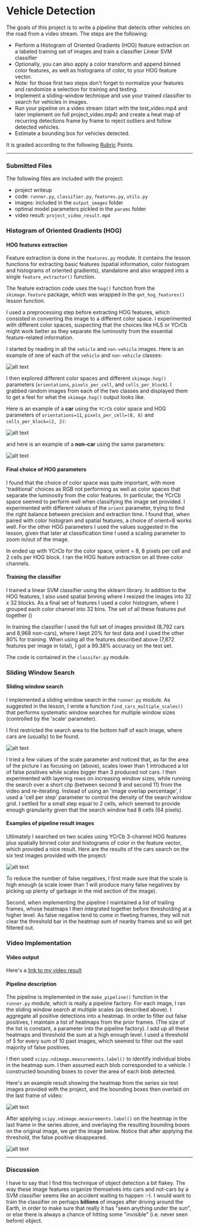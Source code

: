 
# **Vehicle Detection**

The goals of this project is to write a pipeline that detects other vehicles on the road from a video stream. The steps are the following:

* Perform a Histogram of Oriented Gradients (HOG) feature extraction on a labeled training set of images and train a classifier Linear SVM classifier
* Optionally, you can also apply a color transform and append binned color features, as well as histograms of color, to your HOG feature vector.
* Note: for those first two steps don't forget to normalize your features and randomize a selection for training and testing.
* Implement a sliding-window technique and use your trained classifier to search for vehicles in images.
* Run your pipeline on a video stream (start with the test_video.mp4 and later implement on full project_video.mp4) and create a heat map of recurring detections frame by frame to reject outliers and follow detected vehicles.
* Estimate a bounding box for vehicles detected.

It is graded according to the following  [Rubric](https://review.udacity.com/#!/rubrics/513/view) Points.

[//]: # (Image References)
[image1]: ./output_images/car_not_car.jpg
[image2]: ./output_images/A_car_hog_visualisation.jpg
[image22]: ./output_images/Not_a_car_hog_visualisation.jpg

[image3]: ./output_images/search_window.jpg
[image4]: ./output_images/boxes.jpg
[image5]: ./output_images/boxes_and_heat.jpg

[image7]: ./output_images/cars_found.jpg
[video1]: ./project_video_result.mp4



---
### Submitted Files

The following files are included with the project:

* project writeup
* code: `runner.py`, `classifier.py`, `features.py`, `utils.py`
* images: included in the `output_images` folder
* optimal model parameters pickled in the `params` folder
* video result: `project_video_result.mp4`



### Histogram of Oriented Gradients (HOG)

#### HOG features extraction

Feature extraction is done in the `features.py` module. It contains the lesson functions for extracting basic features (spatial information, color histogram and histograms of oriented gradients), standalone and also wrapped into a single `feature_extractor()` function.

The feature extraction code uses the `hog()` function from the `skimage.feature` package, which was wrapped in the `get_hog_features()` lesson function.

I used a preprocessing step before extracting HOG features, which consisted in converting the image to a different color space. I experimented with different color spaces, suspecting that the choices like HLS or YCrCb might work better as they separate the luminosity from the essential feature-related information.

I started by reading in all the `vehicle` and `non-vehicle` images.  Here is an example of one of each of the `vehicle` and `non-vehicle` classes:

![alt text][image1]

I then explored different color spaces and different `skimage.hog()` parameters (`orientations`, `pixels_per_cell`, and `cells_per_block`).  I grabbed random images from each of the two classes and displayed them to get a feel for what the `skimage.hog()` output looks like.

Here is an example of a **car** using the `YCrCb` color space and HOG parameters of `orientations=11`, `pixels_per_cell=(8, 8)` and `cells_per_block=(2, 2)`:


![alt text][image2]

and here is an example of a **non-car** using the same parameters:

![alt text][image22]

#### Final choice of HOG parameters

I found that the choice of color space was quite important, with more 'traditional' choices as RGB not performing as well as color spaces that separate the luminosity from the color features. In particular, the YCrCb space seemed to perform well when classifying the image set provided.
I experimented with different values of the `orient` parameter, trying to find the right balance between precision and extraction time. I found that, when paired with color histogram and spatial features, a choice of orient=8 works well. For the other HOG parameters I used the values suggested in the lesson, given that later at classification time I used a scaling parameter to zoom in/out of the image.

In ended up with YCrCb for the color space, orient = 8, 8 pixels per cell and 2 cells per HOG block. I ran the HOG feature extraction on all three color channels.

#### Training the classifier

I trained a linear SVM classifier using the sklearn library. In addition to the HOG features, I also used spatial binning where I resized the images into 32 x 32 blocks. As a final set of features I used a color histogram, where I grouped each color channel into 32 bins. The set of all these features put together ()

In training the classifier I used the full set of images provided (8,792 cars and 8,968 non-cars), where I kept 20% for test data and I used the other 80% for training. When using all the features described above (7,872 features per image in total), I got a 99.38% accuracy on the test set.

The code is contained in the `classifer.py` module.


### Sliding Window Search

#### Sliding window search

I implemented a sliding window search in the `runner.py` module. As suggested in the lesson, I wrote a function `find_cars_multiple_scales()` that performs systematic window searches for multiple window sizes (controlled by the 'scale' parameter).

I first restricted the search area to the bottom half of each image, where cars are (usually) to be found.


![alt text][image3]



I tried a few values of the scale parameter and noticed that, as far the area of the picture I as focusing on (above), scales lower than 1 introduced a lot of false positives while scales bigger than 3 produced not cars. I then experimented with layering rows on increasing window sizes, while running the search over a short clip (between second 9 and second 11) from the video and re-iterating. Instead of using an 'image overlap percentage', I used a 'cell per step' parameter to control the density of the search window grid. I settled for a small step equal to 2 cells, which seemed to provide enough granularity given that the search window had 8 cells (64 pixels).


#### Examples of pipeline result images

Ultimately I searched on two scales using YCrCb 3-channel HOG features plus spatially binned color and histograms of color in the feature vector, which provided a nice result.  Here are the results of the cars search on the six test images provided with the project:

![alt text][image4]

To reduce the number of false negatives, I first made sure that the scale is high enough (a scale lower than 1 will produce many false negatives by picking up plenty of garbage in the mid section of the image).

Second, when implementing the pipeline I maintained a list of trailing frames, whose heatmaps I then integrated together before thresholding at a higher level. As false negative tend to come in fleeting frames, they will not clear the threshold bar in the heatmap sum of nearby frames and so will get filtered out.

### Video Implementation

#### Video output

Here's a [link to my video result](./project_video_result.mp4)


#### Pipeline description

The pipeline is implemented in the `make_pipeline()` function in the `runner.py` module, which is really a pipeline factory. For each image, I ran the sliding window search at multiple scales (as described above). I aggregate all positive detections into a heatmap. In order to filter out false positives, I maintain a list of heatmaps from the prior frames. (The size of the list is constant, a parameter into the pipeline factory). I add up all these heatmaps and threshold the sum at a high enough level. I used a threshold of 5 for every sum of 10 past images, which seemed to filter out the vast majority of false positives.  

I then used `scipy.ndimage.measurements.label()` to identify individual blobs in the heatmap sum.  I then assumed each blob corresponded to a vehicle.  I constructed bounding boxes to cover the area of each blob detected.  

Here's an example result showing the heatmap from the series six test images provided with the project, and the bounding boxes then overlaid on the last frame of video:


![alt text][image5]

After applying `scipy.ndimage.measurements.label()` on the heatmap in the last frame in the series above, and overlaying the resulting bounding boxes on the original image, we get the image below.  Notice that after applying the threshold, the false positive disappeared.

![alt text][image7]



---

### Discussion


I have to say that I find this technique of object detection a bit flakey. The way these image features organize themselves into cars and not-cars by a SVM classifier seems like an accident waiting to happen :-). I would want to train the classifier on perhaps **billions** of images after driving around the Earth, in order to make sure that really it has "seen anything under the sun", or else there is always a chance of hitting some "invisible" (i.e. never seen before) object.
